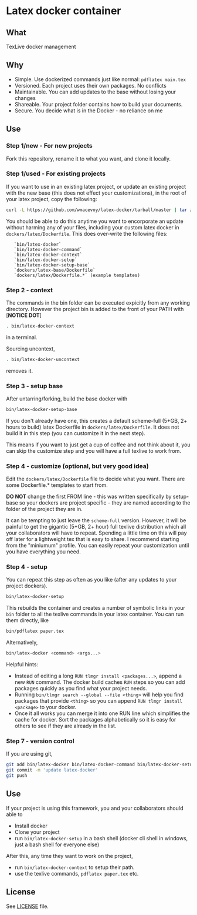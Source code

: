 # Latex docker container

## What

TexLive docker management

## Why

- Simple. Use dockerized commands just like normal: `pdflatex main.tex`
- Versioned.  Each project uses their own packages.  No conflicts
- Maintainable. You can add updates to the base without losing your changes
- Shareable.  Your project folder contains how to build your documents.
- Secure.  You decide what is in the Docker - no reliance on me

## Use

### Step 1/new - For new projects

Fork this repository, rename it to what you want, and clone it locally.

### Step 1/used - For existing projects

If you want to use in an existing latex project, or update an existing project with the new base (this does not effect your customizations), in the root of your latex project, copy the following:
```bash
curl -L https://github.com/wmacevoy/latex-docker/tarball/master | tar zxv --strip=1 --exclude README.md --exclude LICENSE
```
You should be able to do this anytime you want to encorporate an update without harming any of your files, including your
custom latex docker in `dockers/latex/Dockerfile`.  This does over-write the following files:

       `bin/latex-docker`
       `bin/latex-docker-command`
       `bin/latex-docker-context`
       `bin/latex-docker-setup`
       `bin/latex-docker-setup-base`
       `dockers/latex-base/Dockerfile`
       `dockers/latex/Dockerfile.*` (example templates)

### Step 2 - context

The commands in the bin folder can be executed expicitly from any working directory.  However the project bin is added to the front of your PATH with [**NOTICE DOT**]
```bash
. bin/latex-docker-context
```
in a terminal.

Sourcing uncontext,
```bash
. bin/latex-docker-uncontext
```
removes it.

### Step 3 - setup base

After untarring/forking, build the base docker with
```bash
bin/latex-docker-setup-base
```
If you don't already have one, this creates a default scheme-full (5+GB, 2+ hours to build) latex Dockerfile in `dockers/latex/Dockerfile`.  It does not build it in this step (you can customize it in the next step).

This means if you want to just get a cup of coffee and not think about it, you can skip the customize step and you will have a full texlive to work from.

### Step 4 - customize (optional, but very good idea)

Edit the `dockers/latex/Dockerfile` file to decide what you want.  There are some Dockerfile.* templates to start from.  

**DO NOT** change the first FROM line - this was written specifically by setup-base so your dockers are project specific - they are named according to the folder of the project they are in.

It can be tempting to just leave the `scheme-full` version.  However, it will be painful to get the gigantic (5+GB, 2+ hour) full texlive distribution which all your collaborators will have to repeat.  Spending a little time on this will pay off later for a lightweight tex that is easy to share.  I recommend starting from the "miniumum" profile.  You can easily repeat your customization until you have everything you need.

### Step 4 - setup

You can repeat this step as often as you like (after any updates to your project dockers).  

```bash
bin/latex-docker-setup
```

This rebuilds the container and creates a number of symbolic links in your `bin` folder to all the texlive commands in your latex container.  You can run them directly, like

```bash
bin/pdflatex paper.tex
```

Alternatively,

```bash
bin/latex-docker <command> <args...>
```

Helpful hints:

- Instead of editing a long `RUN tlmgr install <packages...>`, append a new `RUN` command.  The docker build caches `RUN` steps so you can add packages quickly as you find what your project needs.
- Running `bin/tlmgr search --global --file <thing>` will help you find packages that provide `<thing>` so you can append `RUN tlmgr install <package>` to your docker.
- Once it all works you can merge it into one RUN line which simplifies the cache for docker.  Sort the packages alphabetically so it is easy for others to see if they are already in the list.

### Step 7 - version control
If you are using git,
```bash
git add bin/latex-docker bin/latex-docker-command bin/latex-docker-setup-base bin/latex-docker-setup dockers/latex-base/Dockerfile dockers/latex/Dockerfile dockers/latex/Dockerfile.*[a-z0-9]
git commit -m 'update latex-docker'
git push
```

## Use

If your project is using this framework, you and your collaborators should able to

- Install docker
- Clone your project
- run `bin/latex-docker-setup` in a bash shell (docker cli shell in windows, just a bash shell for everyone else)

After this, any time they want to work on the project,

- run `bin/latex-docker-context` to setup their path.
- use the texlive commands, `pdflatex paper.tex` etc.

## License

See [LICENSE](LICENSE) file.
